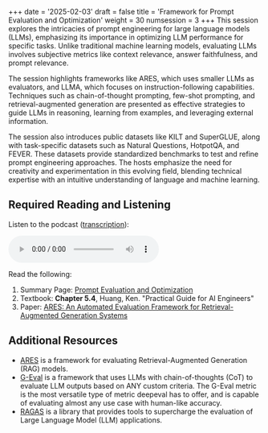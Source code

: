+++
date = '2025-02-03'
draft = false
title = 'Framework for Prompt Evaluation and Optimization'
weight = 30
numsession = 3
+++
This session explores the intricacies of prompt engineering for large language models (LLMs), emphasizing its importance in optimizing LLM performance for specific tasks. Unlike traditional machine learning models, evaluating LLMs involves subjective metrics like context relevance, answer faithfulness, and prompt relevance.

<!-- mofre -->

The session highlights frameworks like ARES, which uses smaller LLMs as evaluators, and LLMA, which focuses on instruction-following capabilities. Techniques such as chain-of-thought prompting, few-shot prompting, and retrieval-augmented generation are presented as effective strategies to guide LLMs in reasoning, learning from examples, and leveraging external information.

The session also introduces public datasets like KILT and SuperGLUE, along with task-specific datasets such as Natural Questions, HotpotQA, and FEVER. These datasets provide standardized benchmarks to test and refine prompt engineering approaches. The hosts emphasize the need for creativity and experimentation in this evolving field, blending technical expertise with an intuitive understanding of language and machine learning.

## Required Reading and Listening

Listen to the podcast ([transcription](../../podcasts/podcast-03-prompt-optimization/)):

<!-- Listen to the podcast: -->

<audio controls>
    <source src="https://insight-gsu-edu-msa8700-public-files-us-east-1.s3.us-east-1.amazonaws.com/podcast/Evaluating+Large+Language+Models_2.wav" type="audio/wav">
    Your browser does not support the audio element.
</audio>

Read the following:

1. Summary Page: [Prompt Evaluation and Optimization](https://www.perplexity.ai/page/prompt-evaluation-and-optimiza-Og6LEkBpTPCCJhZdQ7qHRw)
2. Textbook: **Chapter 5.4**, Huang, Ken. "Practical Guide for AI Engineers"
3. Paper: [ARES: An Automated Evaluation Framework for Retrieval-Augmented Generation Systems](https://arxiv.org/pdf/2311.09476)

## Additional Resources

- [ARES](https://ares-ai.vercel.app/getting_started.html) is a framework for evaluating Retrieval-Augmented Generation (RAG) models.
- [G-Eval](https://docs.confident-ai.com/docs/metrics-llm-evals) is a framework that uses LLMs with chain-of-thoughts (CoT) to evaluate LLM outputs based on ANY custom criteria. The G-Eval metric is the most versatile type of metric deepeval has to offer, and is capable of evaluating almost any use case with human-like accuracy.
- [RAGAS](https://docs.ragas.io/en/stable/) is a library that provides tools to supercharge the evaluation of Large Language Model (LLM) applications.
